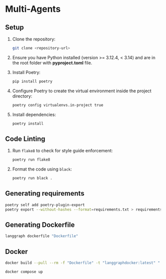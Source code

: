 # Multi-Agents

## Setup

1. Clone the repository:
   ```bash
   git clone <repository-url>
   ```

2. Ensure you have Python installed (version >= 3.12.4, < 3.14) and are in the root folder with **pyproject.toml** file.

3. Install Poetry:
   ```bash
   pip install poetry
   ```

4. Configure Poetry to create the virtual environment inside the project directory:
   ```bash
   poetry config virtualenvs.in-project true
   ```

5. Install dependencies:
   ```bash
   poetry install
   ```



## Code Linting

1. Run `flake8` to check for style guide enforcement:
   ```bash
   poetry run flake8
   ```

2. Format the code using `black`:
   ```bash
   poetry run black .
   ```

## Generating requirements

```bash
poetry self add poetry-plugin-export
poetry export --without-hashes --format=requirements.txt > requirements.txt
```

## Generating Dockerfile

```bash
langgraph dockerfile "Dockerfile"
```

## Docker

```bash
docker build --pull --rm -f "Dockerfile" -t "langgraphdocker:latest" "." 
```

```bash
docker compose up
```
